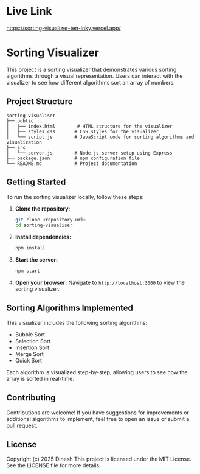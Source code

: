 # Live Link
https://sorting-visualizer-ten-inky.vercel.app/


# Sorting Visualizer

This project is a sorting visualizer that demonstrates various sorting algorithms through a visual representation. Users can interact with the visualizer to see how different algorithms sort an array of numbers.

## Project Structure

```
sorting-visualiser
├── public
│   ├── index.html        # HTML structure for the visualizer
│   ├── styles.css       # CSS styles for the visualizer
│   └── script.js        # JavaScript code for sorting algorithms and visualization
├── src
│   └── server.js        # Node.js server setup using Express
├── package.json         # npm configuration file
└── README.md            # Project documentation
```

## Getting Started

To run the sorting visualizer locally, follow these steps:

1. **Clone the repository:**
   ```bash
   git clone <repository-url>
   cd sorting-visualiser
   ```

2. **Install dependencies:**
   ```bash
   npm install
   ```

3. **Start the server:**
   ```bash
   npm start
   ```

4. **Open your browser:**
   Navigate to `http://localhost:3000` to view the sorting visualizer.

## Sorting Algorithms Implemented

This visualizer includes the following sorting algorithms:

- Bubble Sort
- Selection Sort
- Insertion Sort
- Merge Sort
- Quick Sort

Each algorithm is visualized step-by-step, allowing users to see how the array is sorted in real-time.

## Contributing

Contributions are welcome! If you have suggestions for improvements or additional algorithms to implement, feel free to open an issue or submit a pull request.

## License
Copyright (c) 2025 Dinesh
This project is licensed under the MIT License. See the LICENSE file for more details.
